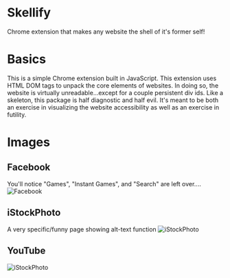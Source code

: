 # Skellify
Chrome extension that makes any website the shell of it's former self!

# Basics
This is a simple Chrome extension built in JavaScript. This extension uses HTML DOM tags to unpack the core elements of websites. In doing so, the website is virtually unreadable...except for a couple persistent div ids. Like a skeleton, this package is half diagnostic and half evil. It's meant to be both an exercise in visualizing the website accessibility as well as an exercise in futility.

# Images
## Facebook
You'll notice "Games", "Instant Games", and "Search" are left over....
![Facebook](http://i.imgur.com/2PaBXqe.jpg)
## iStockPhoto
A very specific/funny page showing alt-text function
![iStockPhoto](https://i.imgur.com/ZV9lWwi.png)
## YouTube
![iStockPhoto](https://i.imgur.com/MTgnMLG.png)
